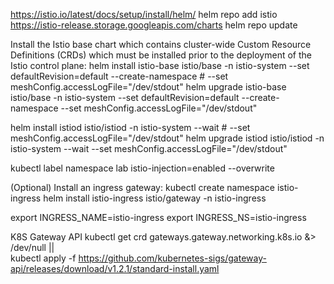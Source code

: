 
https://istio.io/latest/docs/setup/install/helm/
helm repo add istio https://istio-release.storage.googleapis.com/charts
helm repo update


Install the Istio base chart which contains cluster-wide Custom Resource Definitions (CRDs) which must be installed prior to the deployment of the Istio control plane:
helm install istio-base istio/base -n istio-system --set defaultRevision=default --create-namespace  # --set meshConfig.accessLogFile="/dev/stdout"
helm upgrade istio-base istio/base -n istio-system --set defaultRevision=default --create-namespace  --set meshConfig.accessLogFile="/dev/stdout"

helm install istiod istio/istiod -n istio-system --wait # --set meshConfig.accessLogFile="/dev/stdout"
helm upgrade istiod istio/istiod -n istio-system --wait  --set meshConfig.accessLogFile="/dev/stdout"

kubectl label namespace lab istio-injection=enabled --overwrite


(Optional) Install an ingress gateway:
kubectl create namespace istio-ingress
helm install istio-ingress istio/gateway -n istio-ingress 

export INGRESS_NAME=istio-ingress
export INGRESS_NS=istio-ingress


K8S Gateway API 
kubectl get crd gateways.gateway.networking.k8s.io &> /dev/null || \
  kubectl apply -f https://github.com/kubernetes-sigs/gateway-api/releases/download/v1.2.1/standard-install.yaml
